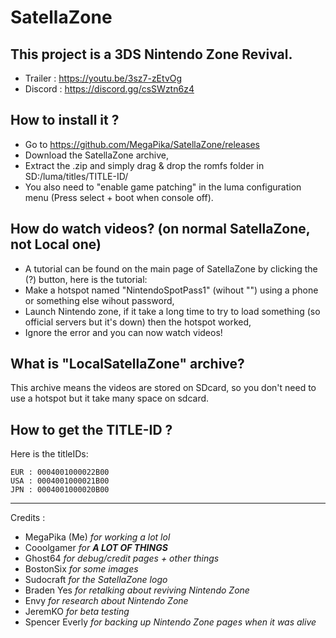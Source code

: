 # SatellaZone  
## This project is a 3DS Nintendo Zone Revival.  
* Trailer : https://youtu.be/3sz7-zEtvOg 
* Discord : https://discord.gg/csSWztn6z4  

## How to install it ?

* Go to https://github.com/MegaPika/SatellaZone/releases
* Download the SatellaZone archive,
* Extract the .zip and simply drag & drop the romfs folder in SD:/luma/titles/TITLE-ID/
* You also need to "enable game patching" in the luma configuration menu (Press select + boot when console off).

## How do watch videos? (on normal SatellaZone, not Local one)
* A tutorial can be found on the main page of SatellaZone by clicking the (?) button, here is the tutorial:
* Make a hotspot named "NintendoSpotPass1" (wihout "") using a phone or something else wihout password,
* Launch Nintendo zone, if it take a long time to try to load something (so official servers but it's down) then the hotspot worked,
* Ignore the error and you can now watch videos!

## What is "LocalSatellaZone" archive?
This archive means the videos are stored on SDcard, so you don't need to use a hotspot but it take many space on sdcard.

## How to get the TITLE-ID ?

Here is the titleIDs:

    EUR : 0004001000022B00
    USA : 0004001000021B00
    JPN : 0004001000020B00

---
Credits : 
* MegaPika (Me) *for working a lot lol*
* Cooolgamer *for __A LOT OF THINGS__*
* Ghost64 *for debug/credit pages + other things*
* BostonSix *for some images*
* Sudocraft *for the SatellaZone logo*
* Braden Yes *for retalking about reviving Nintendo Zone*
* Envy *for research about Nintendo Zone*
* JeremKO *for beta testing*
* Spencer Everly *for backing up Nintendo Zone pages when it was alive*
